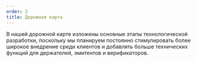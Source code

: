 ```yaml
---
order: 2
title: Дорожная карта
---
```


В нашей дорожной карте изложены основные этапы технологической разработки, поскольку мы планируем постоянно стимулировать более широкое внедрение среди клиентов и добавлять больше технических функций для держателей, эмитентов и верификаторов.